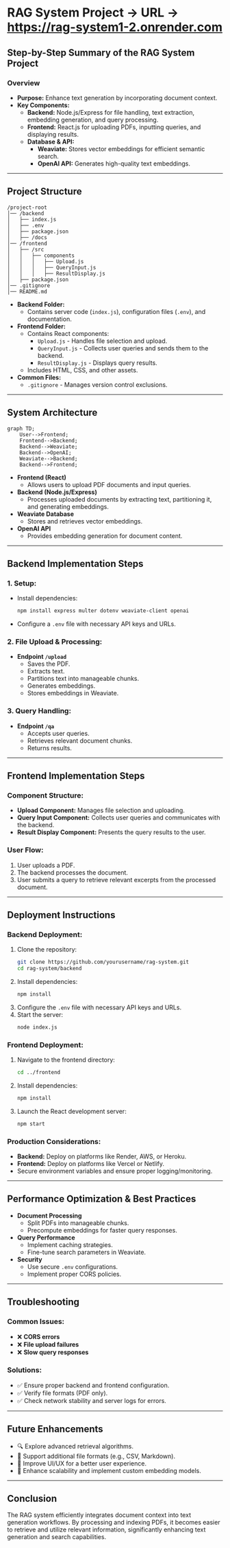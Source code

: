 # RAG System Project -> URL -> https://rag-system1-2.onrender.com

## Step-by-Step Summary of the RAG System Project

### Overview

- **Purpose:** Enhance text generation by incorporating document context.
- **Key Components:**
  - **Backend:** Node.js/Express for file handling, text extraction, embedding generation, and query processing.
  - **Frontend:** React.js for uploading PDFs, inputting queries, and displaying results.
  - **Database & API:**
    - **Weaviate:** Stores vector embeddings for efficient semantic search.
    - **OpenAI API:** Generates high-quality text embeddings.

---

## Project Structure

```
/project-root
│── /backend
│   ├── index.js
│   ├── .env
│   ├── package.json
│   ├── /docs
│── /frontend
│   ├── /src
│   │   ├── components
│   │   │   ├── Upload.js
│   │   │   ├── QueryInput.js
│   │   │   ├── ResultDisplay.js
│   ├── package.json
│── .gitignore
│── README.md
```

- **Backend Folder:**
  - Contains server code (`index.js`), configuration files (`.env`), and documentation.
- **Frontend Folder:**
  - Contains React components:
    - `Upload.js` - Handles file selection and upload.
    - `QueryInput.js` - Collects user queries and sends them to the backend.
    - `ResultDisplay.js` - Displays query results.
  - Includes HTML, CSS, and other assets.
- **Common Files:**
  - `.gitignore` - Manages version control exclusions.

---

## System Architecture

```mermaid
graph TD;
    User-->Frontend;
    Frontend-->Backend;
    Backend-->Weaviate;
    Backend-->OpenAI;
    Weaviate-->Backend;
    Backend-->Frontend;
```

- **Frontend (React)**
  - Allows users to upload PDF documents and input queries.
- **Backend (Node.js/Express)**
  - Processes uploaded documents by extracting text, partitioning it, and generating embeddings.
- **Weaviate Database**
  - Stores and retrieves vector embeddings.
- **OpenAI API**
  - Provides embedding generation for document content.

---

## Backend Implementation Steps

### 1. Setup:
- Install dependencies:
  ```sh
  npm install express multer dotenv weaviate-client openai
  ```
- Configure a `.env` file with necessary API keys and URLs.

### 2. File Upload & Processing:
- **Endpoint `/upload`**
  - Saves the PDF.
  - Extracts text.
  - Partitions text into manageable chunks.
  - Generates embeddings.
  - Stores embeddings in Weaviate.

### 3. Query Handling:
- **Endpoint `/qa`**
  - Accepts user queries.
  - Retrieves relevant document chunks.
  - Returns results.

---

## Frontend Implementation Steps

### Component Structure:
- **Upload Component:** Manages file selection and uploading.
- **Query Input Component:** Collects user queries and communicates with the backend.
- **Result Display Component:** Presents the query results to the user.

### User Flow:
1. User uploads a PDF.
2. The backend processes the document.
3. User submits a query to retrieve relevant excerpts from the processed document.

---

## Deployment Instructions

### Backend Deployment:
1. Clone the repository:
   ```sh
   git clone https://github.com/yourusername/rag-system.git
   cd rag-system/backend
   ```
2. Install dependencies:
   ```sh
   npm install
   ```
3. Configure the `.env` file with necessary API keys and URLs.
4. Start the server:
   ```sh
   node index.js
   ```

### Frontend Deployment:
1. Navigate to the frontend directory:
   ```sh
   cd ../frontend
   ```
2. Install dependencies:
   ```sh
   npm install
   ```
3. Launch the React development server:
   ```sh
   npm start
   ```

### Production Considerations:
- **Backend:** Deploy on platforms like Render, AWS, or Heroku.
- **Frontend:** Deploy on platforms like Vercel or Netlify.
- Secure environment variables and ensure proper logging/monitoring.

---

## Performance Optimization & Best Practices

- **Document Processing**
  - Split PDFs into manageable chunks.
  - Precompute embeddings for faster query responses.
- **Query Performance**
  - Implement caching strategies.
  - Fine-tune search parameters in Weaviate.
- **Security**
  - Use secure `.env` configurations.
  - Implement proper CORS policies.

---

## Troubleshooting

### Common Issues:
- ❌ **CORS errors**
- ❌ **File upload failures**
- ❌ **Slow query responses**

### Solutions:
- ✅ Ensure proper backend and frontend configuration.
- ✅ Verify file formats (PDF only).
- ✅ Check network stability and server logs for errors.

---

## Future Enhancements

- 🔍 Explore advanced retrieval algorithms.
- 📄 Support additional file formats (e.g., CSV, Markdown).
- 🎨 Improve UI/UX for a better user experience.
- 🚀 Enhance scalability and implement custom embedding models.

---

## Conclusion

The RAG system efficiently integrates document context into text generation workflows. By processing and indexing PDFs, it becomes easier to retrieve and utilize relevant information, significantly enhancing text generation and search capabilities.
